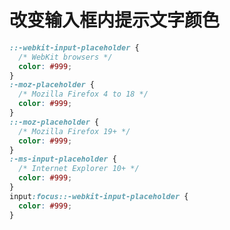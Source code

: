 <!--
 * @Author: rk
 * @Description:
 * @Date: 2024-03-18 19:11:00
 * @LastEditors: rk
 * @LastEditTime: 2024-03-18 19:11:28
-->

# 改变输入框内提示文字颜色

```css
::-webkit-input-placeholder {
  /* WebKit browsers */
  color: #999;
}
:-moz-placeholder {
  /* Mozilla Firefox 4 to 18 */
  color: #999;
}
::-moz-placeholder {
  /* Mozilla Firefox 19+ */
  color: #999;
}
:-ms-input-placeholder {
  /* Internet Explorer 10+ */
  color: #999;
}
input:focus::-webkit-input-placeholder {
  color: #999;
}
```

